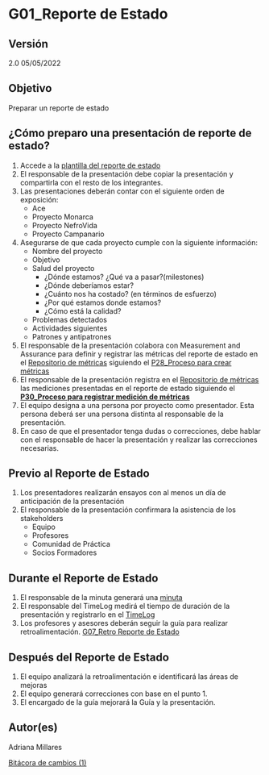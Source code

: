 # G01_Reporte de Estado

## **Versión**

2.0 05/05/2022

## **Objetivo**

Preparar un reporte de estado

## **¿Cómo preparo una presentación de reporte de estado?**

1. Accede a la [plantilla del reporte de estado](https://www.canva.com/design/DAFBhdNzmC0/PHB5GAn4Ioe5EG9IuIjWfg/edit?utm_content=DAFBhdNzmC0&utm_campaign=designshare&utm_medium=link2&utm_source=sharebutton)
2. El responsable de la presentación debe copiar la presentación y compartirla con el resto de los integrantes.
3. Las presentaciones deberán contar con el siguiente orden de exposición:
    - Ace
    - Proyecto Monarca
    - Proyecto NefroVida
    - Proyecto Campanario
4. Asegurarse de que cada proyecto cumple con la siguiente información:
    - Nombre del proyecto
    - Objetivo
    - Salud del proyecto
        - ¿Dónde estamos? ¿Qué va a pasar?(milestones)
        - ¿Dónde deberíamos estar?
        - ¿Cuánto nos ha costado? (en términos de esfuerzo)
        - ¿Por qué estamos donde estamos?
        - ¿Cómo está la calidad?
    - Problemas detectados
    - Actividades siguientes
    - Patrones y antipatrones
5. El responsable de la presentación colabora con Measurement and Assurance para definir y  registrar las métricas del reporte de estado en el [Repositorio de métricas](../../Repositorio%20de%20me%CC%81tricas%20a5949ddaac054f92bc72fbb179820242.md) siguiendo el [P28_Proceso para crear métricas](../Procesos%20bc1b4b9263a749d49f2c809adfd71359/P28_Proceso%20para%20crear%20me%CC%81tricas%2042dbab27f9954ea6a9c795b460e486c0.md) 
6. El responsable de la presentación registra en el [Repositorio de métricas](../../Repositorio%20de%20me%CC%81tricas%20a5949ddaac054f92bc72fbb179820242.md) las mediciones presentadas en el reporte de estado siguiendo el [**P30_Proceso para registrar medición de métricas**](../Procesos%20bc1b4b9263a749d49f2c809adfd71359/P30_Proceso%20para%20registrar%20medicio%CC%81n%20de%20me%CC%81tricas%209fd6387eed6245e6a378148851a19daa.md)
7. El equipo designa a una persona por proyecto como presentador. Esta persona deberá ser una persona distinta al responsable de la presentación.
8. En caso de que el presentador tenga dudas o correcciones, debe hablar con el responsable de hacer la presentación y realizar las correcciones necesarias.

## **Previo al Reporte de Estado**

1. Los presentadores realizarán ensayos con al menos un día de anticipación de la presentación
2. El responsable de la presentación confirmara la asistencia de los stakeholders
    - Equipo
    - Profesores
    - Comunidad de Práctica
    - Socios Formadores

## **Durante el Reporte de Estado**

1. El responsable de la minuta generará una [minuta](https://github.com/Ace-Software-Development/Manual-de-Operaciones/blob/main/docs/Plantillas/PL01_Minutas.md)
2. El responsable del TimeLog medirá el tiempo de duración de la presentación y registrarlo en el [TimeLog](../../../ACE%20151ba79d118c41efbefe7e3b6a8369a6.md)
3. Los profesores y asesores deberán seguir la guía para realizar retroalimentación. [G07_Retro Reporte de Estado](G07_Retro%20Reporte%20de%20Estado%20f714952c22f74115b95c3f10e71663f9.md) 

## **Después del Reporte de Estado**

1. El equipo analizará la retroalimentación e identificará las áreas de mejoras
2. El equipo generará correcciones con base en el punto 1.
3. El encargado de la guía mejorará la Guía y la presentación.

## **Autor(es)**

Adriana Millares

[Bitácora de cambios (1)](G01_Reporte%20de%20Estado%20e737cc2447ea4cd283d7f7b4f3e4ea29/Bita%CC%81cora%20de%20cambios%20(1)%20457797a5f28a4886a46cc73dfda044ef.csv)